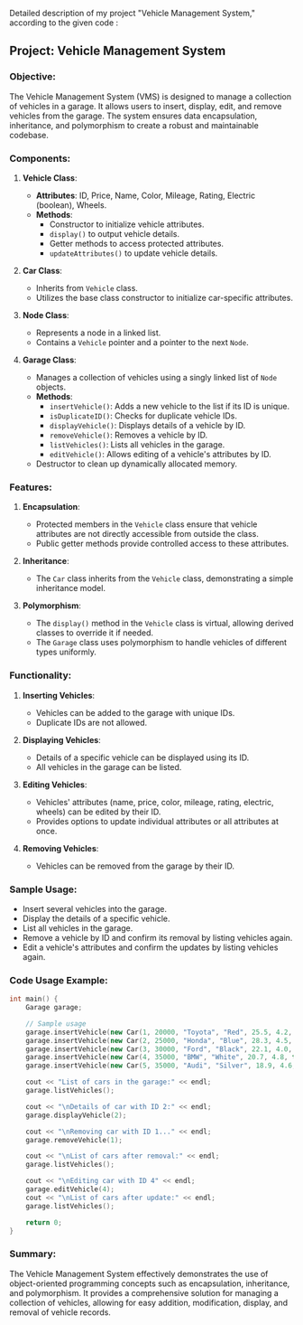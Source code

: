 Detailed description of my project "Vehicle Management System," according to the given code : 

## Project: Vehicle Management System

### Objective:
The Vehicle Management System (VMS) is designed to manage a collection of vehicles in a garage. It allows users to insert, display, edit, and remove vehicles from the garage. The system ensures data encapsulation, inheritance, and polymorphism to create a robust and maintainable codebase.

### Components:
1. **Vehicle Class**:
   - **Attributes**: ID, Price, Name, Color, Mileage, Rating, Electric (boolean), Wheels.
   - **Methods**:
     - Constructor to initialize vehicle attributes.
     - `display()` to output vehicle details.
     - Getter methods to access protected attributes.
     - `updateAttributes()` to update vehicle details.

2. **Car Class**:
   - Inherits from `Vehicle` class.
   - Utilizes the base class constructor to initialize car-specific attributes.

3. **Node Class**:
   - Represents a node in a linked list.
   - Contains a `Vehicle` pointer and a pointer to the next `Node`.

4. **Garage Class**:
   - Manages a collection of vehicles using a singly linked list of `Node` objects.
   - **Methods**:
     - `insertVehicle()`: Adds a new vehicle to the list if its ID is unique.
     - `isDuplicateID()`: Checks for duplicate vehicle IDs.
     - `displayVehicle()`: Displays details of a vehicle by ID.
     - `removeVehicle()`: Removes a vehicle by ID.
     - `listVehicles()`: Lists all vehicles in the garage.
     - `editVehicle()`: Allows editing of a vehicle's attributes by ID.
   - Destructor to clean up dynamically allocated memory.

### Features:
1. **Encapsulation**:
   - Protected members in the `Vehicle` class ensure that vehicle attributes are not directly accessible from outside the class.
   - Public getter methods provide controlled access to these attributes.

2. **Inheritance**:
   - The `Car` class inherits from the `Vehicle` class, demonstrating a simple inheritance model.

3. **Polymorphism**:
   - The `display()` method in the `Vehicle` class is virtual, allowing derived classes to override it if needed.
   - The `Garage` class uses polymorphism to handle vehicles of different types uniformly.

### Functionality:
1. **Inserting Vehicles**:
   - Vehicles can be added to the garage with unique IDs.
   - Duplicate IDs are not allowed.

2. **Displaying Vehicles**:
   - Details of a specific vehicle can be displayed using its ID.
   - All vehicles in the garage can be listed.

3. **Editing Vehicles**:
   - Vehicles' attributes (name, price, color, mileage, rating, electric, wheels) can be edited by their ID.
   - Provides options to update individual attributes or all attributes at once.

4. **Removing Vehicles**:
   - Vehicles can be removed from the garage by their ID.

### Sample Usage:
- Insert several vehicles into the garage.
- Display the details of a specific vehicle.
- List all vehicles in the garage.
- Remove a vehicle by ID and confirm its removal by listing vehicles again.
- Edit a vehicle's attributes and confirm the updates by listing vehicles again.

### Code Usage Example:
```cpp
int main() {
    Garage garage;

    // Sample usage
    garage.insertVehicle(new Car(1, 20000, "Toyota", "Red", 25.5, 4.2, false, 4));
    garage.insertVehicle(new Car(2, 25000, "Honda", "Blue", 28.3, 4.5, true, 4));
    garage.insertVehicle(new Car(3, 30000, "Ford", "Black", 22.1, 4.0, false, 2));
    garage.insertVehicle(new Car(4, 35000, "BMW", "White", 20.7, 4.8, true, 4));
    garage.insertVehicle(new Car(5, 35000, "Audi", "Silver", 18.9, 4.6, true, 4));

    cout << "List of cars in the garage:" << endl;
    garage.listVehicles();

    cout << "\nDetails of car with ID 2:" << endl;
    garage.displayVehicle(2);

    cout << "\nRemoving car with ID 1..." << endl;
    garage.removeVehicle(1);

    cout << "\nList of cars after removal:" << endl;
    garage.listVehicles();

    cout << "\nEditing car with ID 4" << endl;
    garage.editVehicle(4);
    cout << "\nList of cars after update:" << endl;
    garage.listVehicles();

    return 0;
}
```

### Summary:
The Vehicle Management System effectively demonstrates the use of object-oriented programming concepts such as encapsulation, inheritance, and polymorphism. It provides a comprehensive solution for managing a collection of vehicles, allowing for easy addition, modification, display, and removal of vehicle records.
